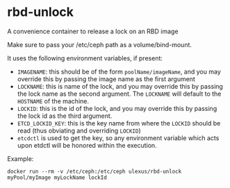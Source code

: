 rbd-unlock
==========

A convenience container to release a lock on an RBD image

Make sure to pass your /etc/ceph path as a volume/bind-mount.

It uses the following environment variables, if present:
*  `IMAGENAME`: this should be of the form `poolName/imageName`, and you may override this by passing the image name as the first argument
*  `LOCKNAME`: this is name of the lock, and you may override this by passing the lock name as the second argument.  The `LOCKNAME` will default to the `HOSTNAME` of the machine.
*  `LOCKID`: this is the id of the lock, and you may override this by passing the lock id as the third argument.
*  `ETCD_LOCKID_KEY`: this is the key name from where the `LOCKID` should be read (thus obviating and overriding `LOCKID`)
*  `etcdctl` is used to get the key, so any environment variable which acts upon etdctl will be honored within the execution.

Example:

`docker run --rm -v /etc/ceph:/etc/ceph ulexus/rbd-unlock myPool/myImage myLockName lockId`

